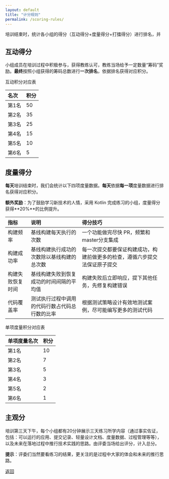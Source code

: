 ```yaml
---
layout: default
title: "计分规则"
permalink: /scoring-rules/
---
```


培训结束时，统计各小组的得分（互动得分+度量得分+打擂得分）进行排名，并

## 互动得分

小组成员在培训过程中积极参与，获得教练认可，教练当场给予一定数量“筹码”奖励。**最终**按照小组获得的筹码总数进行**一次排名**，依据排名获得对应积分。

互动积分对应表

| 名次  | 积分 |
| :--- | :--- |
| 第1名 | 50   |
| 第2名 | 35    |
| 第3名 | 25    |
| 第4名 | 15    |
| 第5名 | 10    |
| 第6名 | 5    |

## 度量得分

**每天**培训结束时，我们会统计以下四项度量数据。**每天**依据**每一项**度量数据进行排名获得对应积分。

**额外奖励**：为了鼓励学习新技术的人情，采用 Kotlin 完成练习的小组，度量得分获得**20%**的比例提升。

| 指标             | 说明 | 得分技巧 |
| :--- | :--- | :---|
| 构建频率         |基线构建每天执行的次数|一个功能做完尽快 PR，频繁和master分支集成|
| 构建成功率       |基线构建执行成功的次数除以基线构建的总次数|每一次提交都要保证构建成功，构建前做更多的检查，遵循六步提交法保证原子提交|
| 构建失败恢复时间 |基线构建失败到恢复成功的时间间隔的平均值|构建失败后立即响应，提下其他任务，先修复构建错误|
| 代码覆盖率       |测试执行过程中调用的代码行数占代码总行数的比率|根据测试策略设计有效地测试案例，尽可能编写更多的测试代码|

单项度量积分对应表

| 单项度量名次  | 积分 |
| :--- | :--- |
| 第1名 | 10   |
| 第2名 | 7    |
| 第3名 | 5    |
| 第4名 | 3    |
| 第5名 | 2    |
| 第6名 | 1    |

## 主观分

培训第三天下午，每个小组都有20分钟展示三天练习所学内容（通过事实佐证，包括：可以运行的应用、提交记录、轻量设计文档、度量数据、过程管理等等），以及未来在落地过程中推行技术实践的思路。由评委当场给出评分，计入总分。

**提示**：评委们当然要看练习的结果，更关注的是过程中大家的体会和未来的推行思路。

[返回](./index.md)
